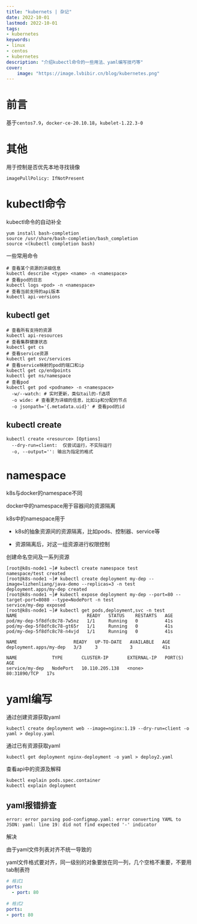 ```yaml
---
title: "kubernets | 杂记" 
date: 2022-10-01
lastmod: 2022-10-01
tags: 
- kubernetes
keywords:
- linux
- centos
- kubernetes
description: "介绍kubectl命令的一些用法、yaml编写技巧等" 
cover:
    image: "https://image.lvbibir.cn/blog/kubernetes.png" 
---
```


# 前言

基于`centos7.9`，`docker-ce-20.10.18`，`kubelet-1.22.3-0`

# 其他

用于控制是否优先本地寻找镜像

```
imagePullPolicy: IfNotPresent
```

# kubectl命令

kubectl命令的自动补全

```
yum install bash-completion
source /usr/share/bash-completion/bash_completion
source <(kubectl completion bash)
```

一些常用命令

```
# 查看某个资源的详细信息
kubectl describe <type> <name> -n <namespace>
# 查看pod的日志
kubectl logs <pod> -n <namespace>
# 查看当前支持的api版本
kubectl api-versions
```

## kubectl get

```
# 查看所有支持的资源
kubectl api-resources
# 查看集群健康状态
kubectl get cs
# 查看service资源
kubectl get svc/services
# 查看service映射的pod的端口和ip
kubectl get cp/endpoints
kubectl get ns/namespace
# 查看pod
kubectl get pod <podname> -n <namespace>
  -w/--watch: # 实时更新，类似tail的-f选项
  -o wide: # 查看更为详细的信息，比如ip和分配的节点
  -o jsonpath='{.metadata.uid}' # 查看pod的id
```

## kubectl create

```
kubectl create <resource> [Options]
  --dry-run=client:  仅尝试运行，不实际运行
  -o, --output='': 输出为指定的格式
```

# namespace

k8s与docker的namespace不同

docker中的namespace用于容器间的资源隔离

k8s中的namespace用于

- k8s的抽象资源间的资源隔离，比如pods、控制器、service等

- 资源隔离后，对这一组资源进行权限控制

创建命名空间及一系列资源

```
[root@k8s-node1 ~]# kubectl create namespace test
namespace/test created
[root@k8s-node1 ~]# kubectl create deployment my-dep --image=lizhenliang/java-demo --replicas=3 -n test
deployment.apps/my-dep created
[root@k8s-node1 ~]# kubectl expose deployment my-dep --port=80 --target-port=8080 --type=NodePort -n test
service/my-dep exposed
[root@k8s-node1 ~]# kubectl get pods,deployment,svc -n test
NAME                          READY   STATUS    RESTARTS   AGE
pod/my-dep-5f8dfc8c78-7w5nz   1/1     Running   0          41s
pod/my-dep-5f8dfc8c78-gt65r   1/1     Running   0          41s
pod/my-dep-5f8dfc8c78-n4vjd   1/1     Running   0          41s

NAME                     READY   UP-TO-DATE   AVAILABLE   AGE
deployment.apps/my-dep   3/3     3            3           41s

NAME             TYPE       CLUSTER-IP       EXTERNAL-IP   PORT(S)        AGE
service/my-dep   NodePort   10.110.205.138   <none>        80:31890/TCP   17s
```


# yaml编写

通过创建资源获取yaml

```
kubectl create deployment web --image=nginx:1.19 --dry-run=client -o yaml > deploy.yaml
```

通过已有资源获取yaml

```
kubectl get deployment nginx-deployment -o yaml > deploy2.yaml
```

查看api中的资源及解释

```
kubectl explain pods.spec.container
kubectl explain deployment
```

## yaml报错排查

```
error: error parsing pod-configmap.yaml: error converting YAML to JSON: yaml: line 19: did not find expected '-' indicator
```

解决

由于yaml文件列表对齐不统一导致的

yaml文件格式要对齐，同一级别的对象要放在同一列，几个空格不重要，不要用tab制表符

```yaml
# 格式1
ports:
  - port: 80
  
# 格式2
ports:
- port: 80
```

